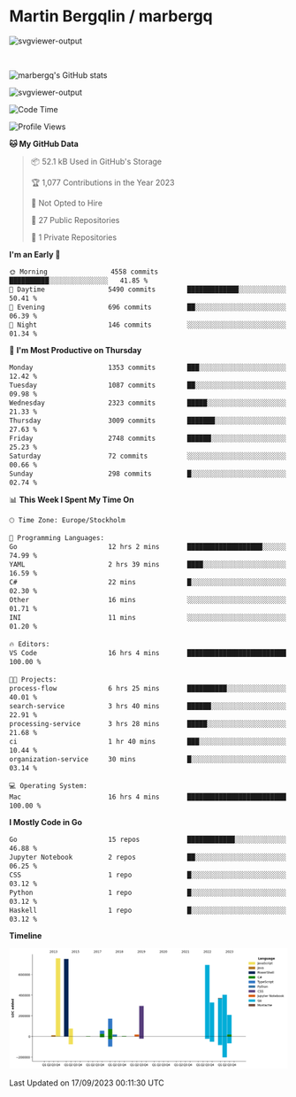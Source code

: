 # Martin Bergqlin / marbergq

![svgviewer-output](https://user-images.githubusercontent.com/2405410/206014777-22d41ecb-c24f-421d-b7d9-bba2cb5bb0de.svg)

<br>

<!--- [![Martin's Week](https://github-readme-stats.vercel.app/api/wakatime?username=marbergq&theme=dark)](https://github.com/anuraghazra/github-readme-stats) -->

![marbergq's GitHub stats](https://github-readme-stats.vercel.app/api?username=marbergq&count_private=true&show_icons=true)

![svgviewer-output](https://wakatime.com/badge/user/3f0a2069-6683-4e19-9a4a-7d21ea815067.svg)

<!--START_SECTION:waka-->
![Code Time](http://img.shields.io/badge/Code%20Time-3%2C318%20hrs%2026%20mins-blue)

![Profile Views](http://img.shields.io/badge/Profile%20Views-33-blue)

**🐱 My GitHub Data** 

> 📦 52.1 kB Used in GitHub's Storage 
 > 
> 🏆 1,077 Contributions in the Year 2023
 > 
> 🚫 Not Opted to Hire
 > 
> 📜 27 Public Repositories 
 > 
> 🔑 1 Private Repositories 
 > 
**I'm an Early 🐤** 

```text
🌞 Morning                4558 commits        ██████████░░░░░░░░░░░░░░░   41.85 % 
🌆 Daytime                5490 commits        █████████████░░░░░░░░░░░░   50.41 % 
🌃 Evening                696 commits         ██░░░░░░░░░░░░░░░░░░░░░░░   06.39 % 
🌙 Night                  146 commits         ░░░░░░░░░░░░░░░░░░░░░░░░░   01.34 % 
```
📅 **I'm Most Productive on Thursday** 

```text
Monday                   1353 commits        ███░░░░░░░░░░░░░░░░░░░░░░   12.42 % 
Tuesday                  1087 commits        ██░░░░░░░░░░░░░░░░░░░░░░░   09.98 % 
Wednesday                2323 commits        █████░░░░░░░░░░░░░░░░░░░░   21.33 % 
Thursday                 3009 commits        ███████░░░░░░░░░░░░░░░░░░   27.63 % 
Friday                   2748 commits        ██████░░░░░░░░░░░░░░░░░░░   25.23 % 
Saturday                 72 commits          ░░░░░░░░░░░░░░░░░░░░░░░░░   00.66 % 
Sunday                   298 commits         █░░░░░░░░░░░░░░░░░░░░░░░░   02.74 % 
```


📊 **This Week I Spent My Time On** 

```text
🕑︎ Time Zone: Europe/Stockholm

💬 Programming Languages: 
Go                       12 hrs 2 mins       ███████████████████░░░░░░   74.99 % 
YAML                     2 hrs 39 mins       ████░░░░░░░░░░░░░░░░░░░░░   16.59 % 
C#                       22 mins             █░░░░░░░░░░░░░░░░░░░░░░░░   02.30 % 
Other                    16 mins             ░░░░░░░░░░░░░░░░░░░░░░░░░   01.71 % 
INI                      11 mins             ░░░░░░░░░░░░░░░░░░░░░░░░░   01.20 % 

🔥 Editors: 
VS Code                  16 hrs 4 mins       █████████████████████████   100.00 % 

🐱‍💻 Projects: 
process-flow             6 hrs 25 mins       ██████████░░░░░░░░░░░░░░░   40.01 % 
search-service           3 hrs 40 mins       ██████░░░░░░░░░░░░░░░░░░░   22.91 % 
processing-service       3 hrs 28 mins       █████░░░░░░░░░░░░░░░░░░░░   21.68 % 
ci                       1 hr 40 mins        ███░░░░░░░░░░░░░░░░░░░░░░   10.44 % 
organization-service     30 mins             █░░░░░░░░░░░░░░░░░░░░░░░░   03.14 % 

💻 Operating System: 
Mac                      16 hrs 4 mins       █████████████████████████   100.00 % 
```

**I Mostly Code in Go** 

```text
Go                       15 repos            ████████████░░░░░░░░░░░░░   46.88 % 
Jupyter Notebook         2 repos             ██░░░░░░░░░░░░░░░░░░░░░░░   06.25 % 
CSS                      1 repo              █░░░░░░░░░░░░░░░░░░░░░░░░   03.12 % 
Python                   1 repo              █░░░░░░░░░░░░░░░░░░░░░░░░   03.12 % 
Haskell                  1 repo              █░░░░░░░░░░░░░░░░░░░░░░░░   03.12 % 
```



**Timeline**

![Lines of Code chart](https://raw.githubusercontent.com/marbergq/marbergq/main/assets/bar_graph.png)


 Last Updated on 17/09/2023 00:11:30 UTC
<!--END_SECTION:waka-->
